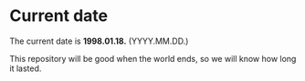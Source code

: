 # Current date

The current date is **1998.01.18.** (YYYY.MM.DD.)

This repository will be good when the world ends, so we will know how long it lasted.